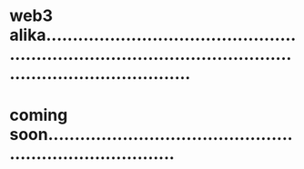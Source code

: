 # web3 alika......................................................................................................................................
# coming soon.............................................................................
